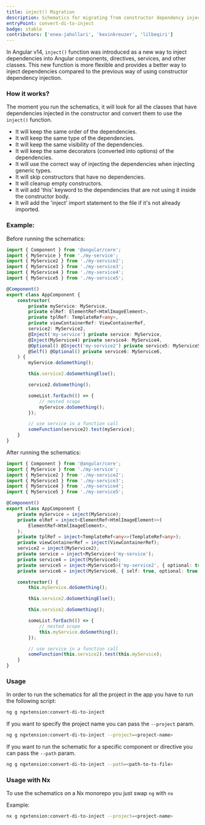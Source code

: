 ```yaml
---
title: inject() Migration
description: Schematics for migrating from constructor dependency injection to inject()
entryPoint: convert-di-to-inject
badge: stable
contributors: ['enea-jahollari', 'kevinkreuzer', 'lilbeqiri']
---
```


In Angular v14, `inject()` function was introduced as a new way to inject dependencies into Angular components, directives, services, and other classes. This new function is more flexible and provides a better way to inject dependencies compared to the previous way of using constructor dependency injection.

### How it works?

The moment you run the schematics, it will look for all the classes that have dependencies injected in the constructor and convert them to use the `inject()` function.

- It will keep the same order of the dependencies.
- It will keep the same type of the dependencies.
- It will keep the same visibility of the dependencies.
- It will keep the same decorators (converted into options) of the dependencies.
- It will use the correct way of injecting the dependencies when injecting generic types.
- It will skip constructors that have no dependencies.
- It will cleanup empty constructors.
- It will add 'this' keyword to the dependencies that are not using it inside the constructor body.
- It will add the 'inject' import statement to the file if it's not already imported.

### Example:

Before running the schematics:

```typescript
import { Component } from '@angular/core';
import { MyService } from './my-service';
import { MyService2 } from './my-service2';
import { MyService3 } from './my-service3';
import { MyService4 } from './my-service4';
import { MyService5 } from './my-service5';

@Component()
export class AppComponent {
	constructor(
		private myService: MyService,
		private elRef: ElementRef<HtmlImageElement>,
		private tplRef: TemplateRef<any>,
		private viewContainerRef: ViewContainerRef,
		service2: MyService2,
		@Inject('my-service') private service: MyService,
		@Inject(MyService4) private service4: MyService4,
		@Optional() @Inject('my-service2') private service5: MyService5,
		@Self() @Optional() private service6: MyService6,
	) {
		myService.doSomething();

		this.service2.doSomethingElse();

		service2.doSomething();

		someList.forEach(() => {
			// nested scope
			myService.doSomething();
		});

		// use service in a function call
		someFunction(service2).test(myService);
	}
}
```

After running the schematics:

```typescript
import { Component } from '@angular/core';
import { MyService } from './my-service';
import { MyService2 } from './my-service2';
import { MyService3 } from './my-service3';
import { MyService4 } from './my-service4';
import { MyService5 } from './my-service5';

@Component()
export class AppComponent {
	private myService = inject(MyService);
	private elRef = inject<ElementRef<HtmlImageElement>>(
		ElementRef<HtmlImageElement>,
	);
	private tplRef = inject<TemplateRef<any>>(TemplateRef<any>);
	private viewContainerRef = inject(ViewContainerRef);
	service2 = inject(MyService2);
	private service = inject<MyService>('my-service');
	private service4 = inject(MyService4);
	private service5 = inject<MyService5>('my-service2', { optional: true });
	private service6 = inject(MyService6, { self: true, optional: true });

	constructor() {
		this.myService.doSomething();

		this.service2.doSomethingElse();

		this.service2.doSomething();

		someList.forEach(() => {
			// nested scope
			this.myService.doSomething();
		});

		// use service in a function call
		someFunction(this.service2).test(this.myService);
	}
}
```

### Usage

In order to run the schematics for all the project in the app you have to run the following script:

```bash
ng g ngxtension:convert-di-to-inject
```

If you want to specify the project name you can pass the `--project` param.

```bash
ng g ngxtension:convert-di-to-inject --project=<project-name>
```

If you want to run the schematic for a specific component or directive you can pass the `--path` param.

```bash
ng g ngxtension:convert-di-to-inject --path=<path-to-ts-file>
```

### Usage with Nx

To use the schematics on a Nx monorepo you just swap `ng` with `nx`

Example:

```bash
nx g ngxtension:convert-di-to-inject --project=<project-name>
```

